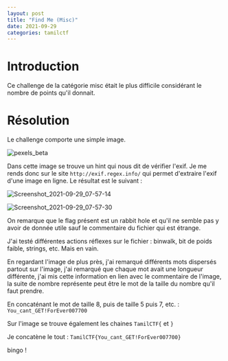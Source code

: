 ```yaml
---
layout: post
title: "Find Me (Misc)"
date: 2021-09-29
categories: tamilctf
---
```

# Introduction

Ce challenge de la catégorie misc était le plus difficile considérant le nombre de points qu'il donnait.

# Résolution

Le challenge comporte une simple image.

![pexels_beta](https://user-images.githubusercontent.com/16634117/135309770-65a9762c-9e8d-4afd-bfcc-3ba0f75a2ae4.jpg)

Dans cette image se trouve un hint qui nous dit de vérifier l'exif. Je me rends donc sur le site `http://exif.regex.info/` qui permet d'extraire l'exif d'une image en ligne. Le résultat est le suivant :

![Screenshot_2021-09-29_07-57-14](https://user-images.githubusercontent.com/16634117/135310066-2b42e9a5-6a71-4e3d-97a5-31fa0f7ba129.png)

![Screenshot_2021-09-29_07-57-30](https://user-images.githubusercontent.com/16634117/135310068-0eab9fb7-94d8-4f98-92a7-4930b4dcd9b7.png)

On remarque que le flag présent est un rabbit hole et qu'il ne semble pas y avoir de donnée utile sauf le commentaire du fichier qui est étrange.

J'ai testé différentes actions réflexes sur le fichier : binwalk, bit de poids faible, strings, etc. Mais en vain.

En regardant l'image de plus près, j'ai remarqué différents mots dispersés partout sur l'image, j'ai remarqué que chaque mot avait une longueur différente, j'ai mis cette information en lien avec le commentaire de l'image, la suite de nombre représente peut être le mot de la taille du nombre qu'il faut prendre.

En concaténant le mot de taille 8, puis de taille 5 puis 7, etc. : `You_cant_GET!ForEver007700`

Sur l'image se trouve également les chaines `TamilCTF{` et `}`

Je concatène le tout : `TamilCTF{You_cant_GET!ForEver007700}`

bingo !
